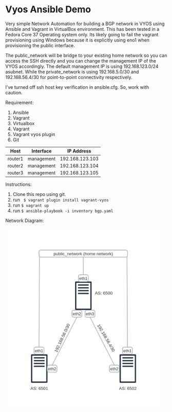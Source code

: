 # Vyos Ansible Demo

Very simple Network Automation for building a BGP network in VYOS using Ansible and Vagrant in VirtualBox environment. This has been tested in a Fedora Core 37 Operating system only. Its likely going to fail the vagrant provisioning using Windows because it is explicitly using eno1 when provisioning the public interface. 

The public_network will be bridge to your existing home network so you can access the SSH directly and you can change the management IP of the VYOS accordingly. The default management IP is using 192.168.123.0/24 asubnet. While the private_network is using 192.168.5.0/30 and 192.168.56.4/30 for point-to-point connectivity respectively. 

I've turned off ssh host key verification in ansible.cfg. So, work with caution.



Requirement:

1. Ansible
2. Vagrant
3. Virtualbox
4. Vagrant 
5. Vagrant vyos plugin 
6. Git

| Host    | Interface  | IP Address      |
| ------- | -----------| --------------- |
| router1 | management | 192.168.123.103 |
| router2 | management | 192.168.123.104 |
| router3 | management | 192.168.123.105 |





Instructions:

1. Clone this repo using git.
2. run ``` $ vagrant plugin install vagrant-vyos```
3. run ``` $ vagrant up ```
4. run ``` $ ansible-playbook -i inventory bgp.yaml ```
   

Network Diagram:

![diagram](images/diagram.png)